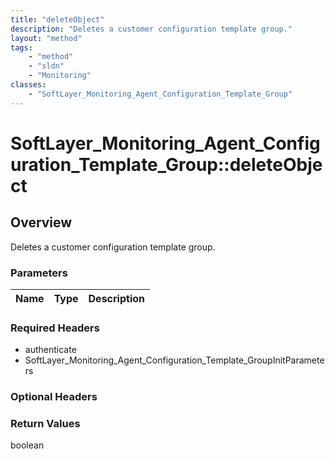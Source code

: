 ```yaml
---
title: "deleteObject"
description: "Deletes a customer configuration template group."
layout: "method"
tags:
    - "method"
    - "sldn"
    - "Monitoring"
classes:
    - "SoftLayer_Monitoring_Agent_Configuration_Template_Group"
---
```

# SoftLayer_Monitoring_Agent_Configuration_Template_Group::deleteObject
## Overview 
Deletes a customer configuration template group. 

### Parameters 
|Name | Type | Description |
| --- | --- | --- |


### Required Headers
* authenticate
* SoftLayer_Monitoring_Agent_Configuration_Template_GroupInitParameters

### Optional Headers

### Return Values
boolean
